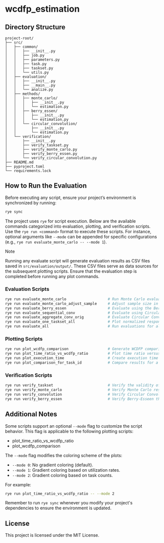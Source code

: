 # wcdfp_estimation

## Directory Structure

```
project-root/
├── src/
│   ├── common/
│   │   ├── __init__.py
│   │   ├── job.py
│   │   ├── parameters.py
│   │   ├── task.py
│   │   ├── taskset.py
│   │   └── utils.py
│   ├── evaluation/
│   │   ├── __init__.py
│   │   ├── __main__.py
│   │   └── analize.py
│   ├── methods/
│   │   ├── monte_carlo/
│   │   │   ├── __init__.py
│   │   │   └── estimation.py
│   │   ├── berry_essen/
│   │   │   ├── __init__.py
│   │   │   └── estimation.py
│   │   └── circular_convolution/
│   │       ├── __init__.py
│   │       └── estimation.py
│   └── verification/
│       ├── __init__.py
│       ├── verify_taskset.py
│       ├── verify_monte_carlo.py
│       ├── verify_berry_essen.py
│       └── verify_circular_convolution.py
├── README.md
├── pyproject.toml
└── requirements.lock
```

## How to Run the Evaluation

Before executing any script, ensure your project’s environment is synchronized by running:
```bash
rye sync
```

The project uses `rye` for script execution. Below are the available commands categorized into evaluation, plotting, and verification scripts. Use the `rye run <command>` format to execute these scripts. For instance, optional arguments like `--mode` can be appended for specific configurations (e.g., `rye run evaluate_monte_carlo -- --mode 1`).

> [!NOTE]
> Running any evaluate script will generate evaluation results as CSV files saved in `src/evaluation/output/`. These CSV files serve as data sources for the subsequent plotting scripts. Ensure that the evaluation step is completed before running any plot commands.

### Evaluation Scripts

```bash
rye run evaluate_monte_carlo                   # Run Monte Carlo evaluation.
rye run evaluate_monte_carlo_adjust_sample     # Adjust sample size in Monte Carlo evaluation.
rye run evaluate_berry_essen                   # Evaluate using the Berry-Esseen theorem.
rye run evaluate_sequential_conv               # Evaluate using Circular Convolution.
rye run evaluate_aggregate_conv_orig           # Evaluate Circular Convolution with folding order optimization.
rye run evaluate_one_taskset_all               # Plot normalized response times for one taskset across all methods.
rye run evaluate_all                           # Run evaluations for all methods.
```

### Plotting Scripts

```bash
rye run plot_wcdfp_comparison                  # Generate WCDFP comparison plots.
rye run plot_time_ratio_vs_wcdfp_ratio         # Plot time ratio versus WCDFP ratio.
rye run plot_execution_time                    # Create execution time boxplots.
rye run plot_comparison_for_task_id            # Compare results for a specific task ID.
```

### Verification Scripts

```bash
rye run verify_taskset                         # Verify the validity of the generated tasksets.
rye run verify_monte_carlo                     # Verify Monte Carlo results.
rye run verify_convolution                     # Verify Circular Convolution results.
rye run verify_berry_essen                     # Verify Berry-Esseen theorem results.
```

## Additional Notes

Some scripts support an optional `--mode` flag to customize the script behavior. This flag is applicable to the following plotting scripts:

- plot_time_ratio_vs_wcdfp_ratio
- plot_wcdfp_comparison

The `--mode` flag modifies the coloring scheme of the plots:
- `--mode 0`: No gradient coloring (default).
- `--mode 1`: Gradient coloring based on utilization rates.
- `--mode 2`: Gradient coloring based on task counts.

For example:
```bash
rye run plot_time_ratio_vs_wcdfp_ratio -- --mode 2
```

Remember to run `rye sync` whenever you modify your project's dependencies to ensure the environment is updated.

## License

This project is licensed under the MIT License.
